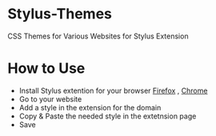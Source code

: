 # Stylus-Themes
CSS Themes for Various Websites for Stylus Extension

# How to Use
- Install Stylus extention for your browser [Firefox](https://addons.mozilla.org/en-US/firefox/addon/styl-us/) , [Chrome](https://chrome.google.com/webstore/detail/stylus/clngdbkpkpeebahjckkjfobafhncgmne)
- Go to your website
- Add a style in the extension for the domain
- Copy & Paste the needed style in the extetnsion page
- Save
